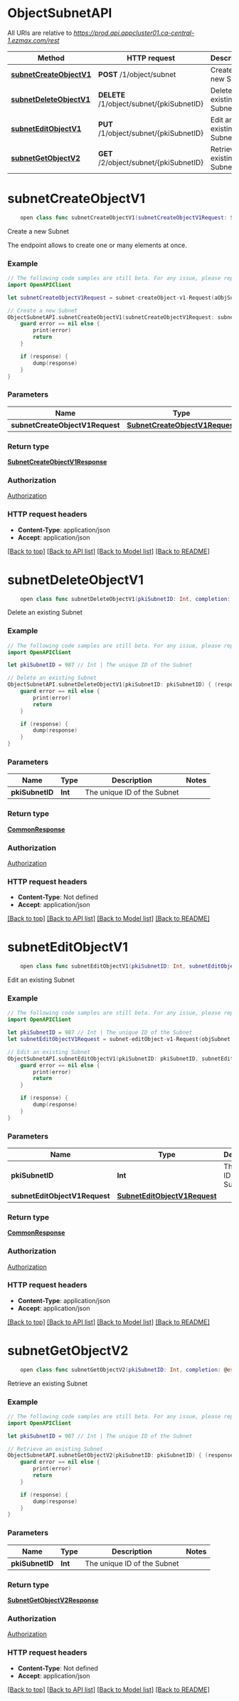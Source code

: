 # ObjectSubnetAPI

All URIs are relative to *https://prod.api.appcluster01.ca-central-1.ezmax.com/rest*

Method | HTTP request | Description
------------- | ------------- | -------------
[**subnetCreateObjectV1**](ObjectSubnetAPI.md#subnetcreateobjectv1) | **POST** /1/object/subnet | Create a new Subnet
[**subnetDeleteObjectV1**](ObjectSubnetAPI.md#subnetdeleteobjectv1) | **DELETE** /1/object/subnet/{pkiSubnetID} | Delete an existing Subnet
[**subnetEditObjectV1**](ObjectSubnetAPI.md#subneteditobjectv1) | **PUT** /1/object/subnet/{pkiSubnetID} | Edit an existing Subnet
[**subnetGetObjectV2**](ObjectSubnetAPI.md#subnetgetobjectv2) | **GET** /2/object/subnet/{pkiSubnetID} | Retrieve an existing Subnet


# **subnetCreateObjectV1**
```swift
    open class func subnetCreateObjectV1(subnetCreateObjectV1Request: SubnetCreateObjectV1Request, completion: @escaping (_ data: SubnetCreateObjectV1Response?, _ error: Error?) -> Void)
```

Create a new Subnet

The endpoint allows to create one or many elements at once.

### Example
```swift
// The following code samples are still beta. For any issue, please report via http://github.com/OpenAPITools/openapi-generator/issues/new
import OpenAPIClient

let subnetCreateObjectV1Request = subnet-createObject-v1-Request(aObjSubnet: [subnet-RequestCompound()]) // SubnetCreateObjectV1Request | 

// Create a new Subnet
ObjectSubnetAPI.subnetCreateObjectV1(subnetCreateObjectV1Request: subnetCreateObjectV1Request) { (response, error) in
    guard error == nil else {
        print(error)
        return
    }

    if (response) {
        dump(response)
    }
}
```

### Parameters

Name | Type | Description  | Notes
------------- | ------------- | ------------- | -------------
 **subnetCreateObjectV1Request** | [**SubnetCreateObjectV1Request**](SubnetCreateObjectV1Request.md) |  | 

### Return type

[**SubnetCreateObjectV1Response**](SubnetCreateObjectV1Response.md)

### Authorization

[Authorization](../README.md#Authorization)

### HTTP request headers

 - **Content-Type**: application/json
 - **Accept**: application/json

[[Back to top]](#) [[Back to API list]](../README.md#documentation-for-api-endpoints) [[Back to Model list]](../README.md#documentation-for-models) [[Back to README]](../README.md)

# **subnetDeleteObjectV1**
```swift
    open class func subnetDeleteObjectV1(pkiSubnetID: Int, completion: @escaping (_ data: CommonResponse?, _ error: Error?) -> Void)
```

Delete an existing Subnet



### Example
```swift
// The following code samples are still beta. For any issue, please report via http://github.com/OpenAPITools/openapi-generator/issues/new
import OpenAPIClient

let pkiSubnetID = 987 // Int | The unique ID of the Subnet

// Delete an existing Subnet
ObjectSubnetAPI.subnetDeleteObjectV1(pkiSubnetID: pkiSubnetID) { (response, error) in
    guard error == nil else {
        print(error)
        return
    }

    if (response) {
        dump(response)
    }
}
```

### Parameters

Name | Type | Description  | Notes
------------- | ------------- | ------------- | -------------
 **pkiSubnetID** | **Int** | The unique ID of the Subnet | 

### Return type

[**CommonResponse**](CommonResponse.md)

### Authorization

[Authorization](../README.md#Authorization)

### HTTP request headers

 - **Content-Type**: Not defined
 - **Accept**: application/json

[[Back to top]](#) [[Back to API list]](../README.md#documentation-for-api-endpoints) [[Back to Model list]](../README.md#documentation-for-models) [[Back to README]](../README.md)

# **subnetEditObjectV1**
```swift
    open class func subnetEditObjectV1(pkiSubnetID: Int, subnetEditObjectV1Request: SubnetEditObjectV1Request, completion: @escaping (_ data: CommonResponse?, _ error: Error?) -> Void)
```

Edit an existing Subnet



### Example
```swift
// The following code samples are still beta. For any issue, please report via http://github.com/OpenAPITools/openapi-generator/issues/new
import OpenAPIClient

let pkiSubnetID = 987 // Int | The unique ID of the Subnet
let subnetEditObjectV1Request = subnet-editObject-v1-Request(objSubnet: subnet-RequestCompound()) // SubnetEditObjectV1Request | 

// Edit an existing Subnet
ObjectSubnetAPI.subnetEditObjectV1(pkiSubnetID: pkiSubnetID, subnetEditObjectV1Request: subnetEditObjectV1Request) { (response, error) in
    guard error == nil else {
        print(error)
        return
    }

    if (response) {
        dump(response)
    }
}
```

### Parameters

Name | Type | Description  | Notes
------------- | ------------- | ------------- | -------------
 **pkiSubnetID** | **Int** | The unique ID of the Subnet | 
 **subnetEditObjectV1Request** | [**SubnetEditObjectV1Request**](SubnetEditObjectV1Request.md) |  | 

### Return type

[**CommonResponse**](CommonResponse.md)

### Authorization

[Authorization](../README.md#Authorization)

### HTTP request headers

 - **Content-Type**: application/json
 - **Accept**: application/json

[[Back to top]](#) [[Back to API list]](../README.md#documentation-for-api-endpoints) [[Back to Model list]](../README.md#documentation-for-models) [[Back to README]](../README.md)

# **subnetGetObjectV2**
```swift
    open class func subnetGetObjectV2(pkiSubnetID: Int, completion: @escaping (_ data: SubnetGetObjectV2Response?, _ error: Error?) -> Void)
```

Retrieve an existing Subnet



### Example
```swift
// The following code samples are still beta. For any issue, please report via http://github.com/OpenAPITools/openapi-generator/issues/new
import OpenAPIClient

let pkiSubnetID = 987 // Int | The unique ID of the Subnet

// Retrieve an existing Subnet
ObjectSubnetAPI.subnetGetObjectV2(pkiSubnetID: pkiSubnetID) { (response, error) in
    guard error == nil else {
        print(error)
        return
    }

    if (response) {
        dump(response)
    }
}
```

### Parameters

Name | Type | Description  | Notes
------------- | ------------- | ------------- | -------------
 **pkiSubnetID** | **Int** | The unique ID of the Subnet | 

### Return type

[**SubnetGetObjectV2Response**](SubnetGetObjectV2Response.md)

### Authorization

[Authorization](../README.md#Authorization)

### HTTP request headers

 - **Content-Type**: Not defined
 - **Accept**: application/json

[[Back to top]](#) [[Back to API list]](../README.md#documentation-for-api-endpoints) [[Back to Model list]](../README.md#documentation-for-models) [[Back to README]](../README.md)

